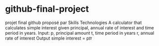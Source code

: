 # github-final-project
projet final github proposé par Skills Technologies
A calculator that calculates simple interest given principal, annual rate of interest and time period in years.
  Input:
    p, principal amount
    t, time period in years
    r, annual rate of interest
  Output
    simple interest = p*t*r

